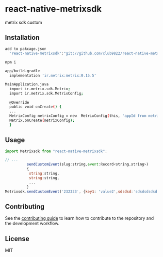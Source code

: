 # react-native-metrixsdk

metrix sdk custom

## Installation

```sh
add to pakcage.json
  "react-native-metrixsdk":"git://github.com/club9822/react-native-metrixsdk.git"
  
npm i

app/build.gradle
  implementation 'ir.metrix:metrix:0.15.5'

MainApplication.java
  import ir.metrix.sdk.Metrix;
  import ir.metrix.sdk.MetrixConfig;
  
  @Override
  public void onCreate() {
  ...
  MetrixConfig metrixConfig = new  MetrixConfig(this, "appId from metrix dashboard");
  Metrix.onCreate(metrixConfig);
  }
```

## Usage

```js
import Metrixsdk from "react-native-metrixsdk";

// ...
          sendCustomEvent(slug:string,event:Record<string,string>)
          {
           string:string,
           string:string,
           ...
          }
Metrixsdk.sendCustomEvent('232323', {key1: 'value2',sdsdsd:'sdsdsdsdsd',d:'sdww'})
```

## Contributing

See the [contributing guide](CONTRIBUTING.md) to learn how to contribute to the repository and the development workflow.

## License

MIT
